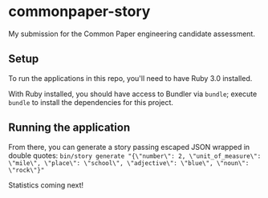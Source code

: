 # commonpaper-story
My submission for the Common Paper engineering candidate assessment.

## Setup
To run the applications in this repo, you'll need to have Ruby 3.0 installed.

With Ruby installed, you should have access to Bundler via `bundle`; execute `bundle` to install the dependencies for this project.

## Running the application
From there, you can generate a story passing escaped JSON wrapped in double quotes:
`bin/story generate "{\"number\": 2, \"unit_of_measure\": \"mile\", \"place\": \"school\", \"adjective\": \"blue\", \"noun\": \"rock\"}"`

Statistics coming next!
